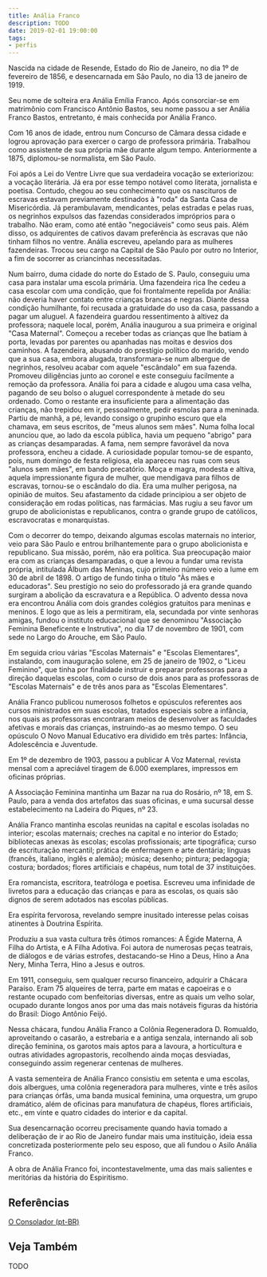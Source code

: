 ```yaml
---
title: Anália Franco
description: TODO
date: 2019-02-01 19:00:00
tags: 
- perfis
---
```



Nascida na cidade de Resende, Estado do Rio de Janeiro, no dia 1º de fevereiro de 1856, e desencarnada em São Paulo, no dia 13 de janeiro de 1919.

Seu nome de solteira era Anália Emília Franco. Após consorciar-se em matrimônio com Francisco Antônio Bastos, seu nome passou a ser Anália Franco Bastos, entretanto, é mais conhecida por Anália Franco.

Com 16 anos de idade, entrou num Concurso de Câmara dessa cidade e logrou aprovação para exercer o cargo de professora primária. Trabalhou como assistente de sua própria mãe durante algum tempo. Anteriormente a 1875, diplomou-se normalista, em São Paulo.

Foi após a Lei do Ventre Livre que sua verdadeira vocação se exteriorizou: a vocação literária. Já era por esse tempo notável como literata, jornalista e poetisa. Contudo, chegou ao seu conhecimento que os nascituros de escravas estavam previamente destinados à "roda" da Santa Casa de Misericórdia. Já perambulavam, mendicantes, pelas estradas e pelas ruas, os negrinhos expulsos das fazendas considerados impróprios para o trabalho. Não eram, como até então "negociáveis" como seus pais. Além disso, os adquirentes de cativos davam preferência às escravas que não tinham filhos no ventre. Anália escreveu, apelando para as mulheres fazendeiras. Trocou seu cargo na Capital de São Paulo por outro no Interior, a fim de socorrer as criancinhas necessitadas.

Num bairro, duma cidade do norte do Estado de S. Paulo, conseguiu uma casa para instalar uma escola primária. Uma fazendeira rica lhe cedeu a casa escolar com uma condição, que foi frontalmente repelida por Anália: não deveria haver contato entre crianças brancas e negras. Diante dessa condição humilhante, foi recusada a gratuidade do uso da casa, passando a pagar um aluguel. A fazendeira guardou ressentimento à altivez da professora; naquele local, porém, Anália inaugurou a sua primeira e original "Casa Maternal". Começou a receber todas as crianças que lhe batiam à porta, levadas por parentes ou apanhadas nas moitas e desvios dos caminhos. A fazendeira, abusando do prestígio político do marido, vendo que a sua casa, embora alugada, transformara-se num albergue de negrinhos, resolveu acabar com aquele "escândalo" em sua fazenda. Promoveu diligências junto ao coronel e este conseguiu facilmente a remoção da professora. Anália foi para a cidade e alugou uma casa velha, pagando de seu bolso o aluguel correspondente à metade do seu ordenado. Como o restante era insuficiente para a alimentação das crianças, não trepidou em ir, pessoalmente, pedir esmolas para a meninada. Partiu de manhã, a pé, levando consigo o grupinho escuro que ela chamava, em seus escritos, de "meus alunos sem mães". Numa folha local anunciou que, ao lado da escola pública, havia um pequeno "abrigo" para as crianças desamparadas. A fama, nem sempre favorável da nova professora, encheu a cidade. A curiosidade popular tomou-se de espanto, pois, num domingo de festa religiosa, ela apareceu nas ruas com seus "alunos sem mães", em bando precatório. Moça e magra, modesta e altiva, aquela impressionante figura de mulher, que mendigava para filhos de escravas, tornou-se o escândalo do dia. Era uma mulher perigosa, na opinião de muitos. Seu afastamento da cidade principiou a ser objeto de consideração em rodas políticas, nas farmácias. Mas rugiu a seu favor um grupo de abolicionistas e republicanos, contra o grande grupo de católicos, escravocratas e monarquistas.

Com o decorrer do tempo, deixando algumas escolas maternais no interior, veio para São Paulo e entrou brilhantemente para o grupo abolicionista e republicano. Sua missão, porém, não era política. Sua preocupação maior era com as crianças desamparadas, o que a levou a fundar uma revista própria, intitulada Álbum das Meninas, cujo primeiro número veio a lume em 30 de abril de 1898. O artigo de fundo tinha o título "Às mães e educadoras". Seu prestígio no seio do professorado já era grande quando surgiram a abolição da escravatura e a República. O advento dessa nova era encontrou Anália com dois grandes colégios gratuitos para meninas e meninos. E logo que as leis a permitiram, ela, secundada por vinte senhoras amigas, fundou o instituto educacional que se denominou "Associação Feminina Beneficente e Instrutiva", no dia 17 de novembro de 1901, com sede no Largo do Arouche, em São Paulo.

Em seguida criou várias "Escolas Maternais" e "Escolas Elementares", instalando, com inauguração solene, em 25 de janeiro de 1902, o "Liceu Feminino", que tinha por finalidade instruir e preparar professoras para a direção daquelas escolas, com o curso de dois anos para as professoras de "Escolas Maternais" e de três anos para as "Escolas Elementares".

Anália Franco publicou numerosos folhetos e opúsculos referentes aos cursos ministrados em suas escolas, tratados especiais sobre a infância, nos quais as professoras encontraram meios de desenvolver as faculdades afetivas e morais das crianças, instruindo-as ao mesmo tempo. O seu opúsculo O Novo Manual Educativo era dividido em três partes: Infância, Adolescência e Juventude.

Em 1º de dezembro de 1903, passou a publicar A Voz Maternal, revista mensal com a apreciável tiragem de 6.000 exemplares, impressos em oficinas próprias.

A Associação Feminina mantinha um Bazar na rua do Rosário, nº 18, em S. Paulo, para a venda dos artefatos das suas oficinas, e uma sucursal desse estabelecimento na Ladeira do Piques, nº 23.

Anália Franco mantinha escolas reunidas na capital e escolas isoladas no interior; escolas maternais; creches na capital e no interior do Estado; bibliotecas anexas às escolas; escolas profissionais; arte tipográfica; curso de escrituração mercantil; prática de enfermagem e arte dentária; línguas (francês, italiano, inglês e alemão); música; desenho; pintura; pedagogia; costura; bordados; flores artificiais e chapéus, num total de 37 instituições.

Era romancista, escritora, teatróloga e poetisa. Escreveu uma infinidade de livretos para a educação das crianças e para as escolas, os quais são dignos de serem adotados nas escolas públicas.

Era espírita fervorosa, revelando sempre inusitado interesse pelas coisas atinentes à Doutrina Espírita.

Produziu a sua vasta cultura três ótimos romances: A Égide Materna, A Filha do Artista, e A Filha Adotiva. Foi autora de numerosas peças teatrais, de diálogos e de várias estrofes, destacando-se Hino a Deus, Hino a Ana Nery, Minha Terra, Hino a Jesus e outros.

Em 1911, conseguiu, sem qualquer recurso financeiro, adquirir a Chácara Paraíso. Eram 75 alqueires de terra, parte em matas e capoeiras e o restante ocupado com benfeitorias diversas, entre as quais um velho solar, ocupado durante longos anos por uma das mais notáveis figuras da história do Brasil: Diogo Antônio Feijó.

Nessa chácara, fundou Anália Franco a Colônia Regeneradora D. Romualdo, aproveitando o casarão, a estrebaria e a antiga senzala, internando ali sob direção feminina, os garotos mais aptos para a lavoura, a horticultura e outras atividades agropastoris, recolhendo ainda moças desviadas, conseguindo assim regenerar centenas de mulheres.

A vasta sementeira de Anália Franco consistiu em setenta e uma escolas, dois albergues, uma colônia regeneradora para mulheres, vinte e três asilos para crianças órfãs, uma banda musical feminina, uma orquestra, um grupo dramático, além de oficinas para manufatura de chapéus, flores artificiais, etc., em vinte e quatro cidades do interior e da capital.

Sua desencarnação ocorreu precisamente quando havia tomado a deliberação de ir ao Rio de Janeiro fundar mais uma instituição, ideia essa concretizada posteriormente pelo seu esposo, que ali fundou o Asilo Anália Franco.

A obra de Anália Franco foi, incontestavelmente, uma das mais salientes e meritórias da história do Espiritismo.


## Referências
[O Consolador (pt-BR)](http://www.oconsolador.com.br/linkfixo/biografias/analiafranco.html)

## Veja Também
TODO


